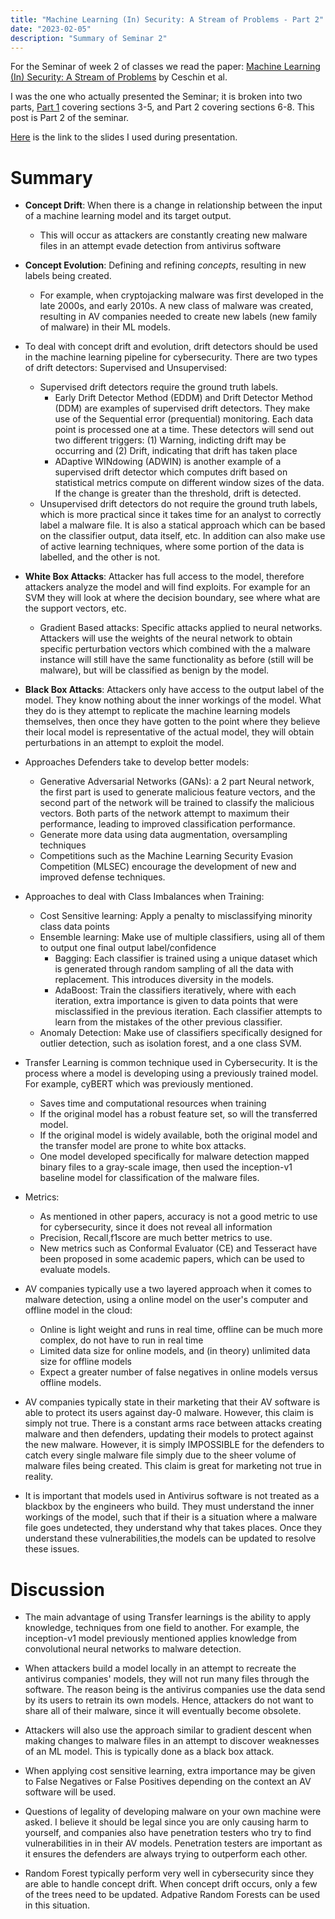 ```yaml
---
title: "Machine Learning (In) Security: A Stream of Problems - Part 2"
date: "2023-02-05"
description: "Summary of Seminar 2"
---
```


For the Seminar of week 2 of classes we read the paper: [Machine Learning (In) Security: A Stream of Problems](https://arxiv.org/abs/2010.16045) by Ceschin et al.

I was the one who actually presented the Seminar; it is broken into two parts, [Part 1](discussion-2.1) covering sections 3-5, and Part 2 covering sections 6-8. This post is Part 2 of the seminar.

[Here](https://docs.google.com/presentation/d/14sGnShlsb1x9ner0g3vzUwTFN_T6Z6YCxQbcOmi6RJM/edit?usp=sharing) is the link to the slides I used during presentation.

# Summary
- **Concept Drift**: When there is a change in relationship between the input of a machine learning model and its target output.
  - This will occur as attackers are constantly creating new malware files in an attempt evade detection from antivirus software

- **Concept Evolution**: Defining and refining *concepts*, resulting in new labels being created.
  - For example, when cryptojacking malware was first developed in the late 2000s, and early 2010s. A new class of malware was created, resulting in AV companies needed to create new labels (new family of malware) in their ML models.

- To deal with concept drift and evolution, drift detectors should be used in the machine learning pipeline for cybersecurity. There are two types of drift detectors: Supervised and Unsupervised:
  - Supervised drift detectors require the ground truth labels.
    - Early Drift Detector Method (EDDM) and Drift Detector Method (DDM) are examples of supervised drift detectors. They make use of the Sequential error (prequential) monitoring. Each data point is processed one at a time. These detectors will send out two different triggers: (1) Warning, indicting drift may be occurring and (2) Drift, indicating that drift has taken place
    - ADaptive WINdowing (ADWIN) is another example of a supervised drift detector which computes drift based on statistical metrics compute on different window sizes of the data. If the change is greater than the threshold, drift is detected.
  - Unsupervised drift detectors do not require the ground truth labels, which is more practical since it takes time for an analyst to correctly label a malware file. It is also a statical approach which can be based on the classifier output, data itself, etc. In addition can also make use of active learning techniques, where some portion of the data is labelled, and the other is not.

- **White Box Attacks**: Attacker has full access to the model, therefore attackers analyze the model and will find exploits. For example for an SVM they will look at where the decision boundary, see where what are the support vectors, etc.
  - Gradient Based attacks: Specific attacks applied to neural networks. Attackers will use the weights of the neural network to obtain specific perturbation vectors which combined with the a malware instance will still have the same functionality as before (still will be malware), but will be classified as benign by the model.

- **Black Box Attacks**: Attackers only have access to the output label of the model. They know nothing about the inner workings of the model. What they do is they attempt to replicate the machine learning models themselves, then once they have gotten to the point where they believe their local model is representative of the actual model, they will obtain perturbations in an attempt to exploit the model.

- Approaches Defenders take to develop better models:
  - Generative Adversarial Networks (GANs): a 2 part Neural network, the first part is used to generate malicious feature vectors, and the second part of the network will be trained to classify the malicious vectors. Both parts of the network attempt to maximum their performance, leading to improved classification performance.
  - Generate more data using data augmentation, oversampling techniques
  - Competitions such as the Machine Learning Security Evasion Competition (MLSEC) encourage the development of new and improved defense techniques.

- Approaches to deal with Class Imbalances when Training:
  - Cost Sensitive learning: Apply a penalty to misclassifying minority class data points
  - Ensemble learning: Make use of multiple classifiers, using all of them to output one final output label/confidence
    - Bagging: Each classifier is trained using a unique dataset which is generated through random sampling of all the data with replacement. This introduces diversity in the models.
    - AdaBoost: Train the classifiers iteratively, where with each iteration, extra importance is given to data points that were misclassified in the previous iteration. Each classifier attempts to learn from the mistakes of the other previous classifier.
  - Anomaly Detection: Make use of classifiers specifically designed for outlier detection, such as isolation forest, and a one class SVM.

- Transfer Learning is common technique used in Cybersecurity. It is the process where a model is developing using a previously trained model. For example, cyBERT which was previously mentioned.
  - Saves time and computational resources when training
  - If the original model has a robust feature set, so will the transferred model.
  - If the original model is widely available, both the original model and the transfer model are prone to white box attacks.
  - One model developed specifically for malware detection mapped binary files to a gray-scale image, then used the inception-v1 baseline model for classification of the malware files.

- Metrics:
  - As mentioned in other papers, accuracy is not a good metric to use for cybersecurity, since it does not reveal all information
  - Precision, Recall,f1score are much better metrics to use.
  - New metrics such as Conformal Evaluator (CE) and Tesseract have been proposed in some academic papers, which can be used to evaluate models.

- AV companies typically use a two layered approach when it comes to malware detection, using a online model on the user's computer and offline model in the cloud:
  - Online is light weight and runs in real time, offline can be much more complex, do not have to run in real time
  - Limited data size for online models, and (in theory) unlimited data size for offline models
  - Expect a greater number of false negatives in online models versus offline models.

- AV companies typically state in their marketing that their AV software is able to protect its users against day-0 malware. However, this claim is simply not true. There is a constant arms race between attacks creating malware and then defenders, updating their models to protect against the new malware. However, it is simply IMPOSSIBLE for the defenders to catch every single malware file simply due to the sheer volume of malware files being created. This claim is great for marketing not true in reality.

- It is important that models used in Antivirus software is not treated as a blackbox by the engineers who build. They must understand the inner workings of the model, such that if their is a situation where a malware file goes undetected, they understand why that takes places. Once they understand these vulnerabilities,the models can be updated to resolve these issues.

# Discussion
- The main advantage of using Transfer learnings is the ability to apply knowledge, techniques from one field to another. For example, the inception-v1 model previously mentioned applies knowledge from convolutional neural networks to malware detection.

- When attackers build a model locally in an attempt to recreate the antivirus companies' models, they will not run many files through the software. The reason being is the antivirus companies use the data send by its users to retrain its own models. Hence, attackers do not want to share all of their malware, since it will eventually become obsolete.

- Attackers will also use the approach similar to gradient descent when making changes to malware files in an attempt to discover weaknesses of an ML model. This is typically done as a black box attack.

- When applying cost sensitive learning, extra importance may be given to False Negatives or False Positives depending on the context an AV software will be used.

- Questions of legality of developing malware on your own machine were asked. I believe it should be legal since you are only causing harm to yourself, and companies also have penetration testers who try to find vulnerabilities in in their AV models. Penetration testers are important as it ensures the defenders are always trying to outperform each other.

- Random Forest typically perform very well in cybersecurity since they are able to handle concept drift. When concept drift occurs, only a few of the trees need to be updated. Adpative Random Forests can be used in this situation.